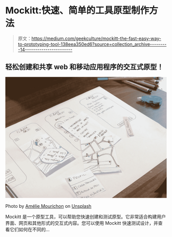 # Mockitt:快速、简单的工具原型制作方法

> 原文：<https://medium.com/geekculture/mockitt-the-fast-easy-way-to-prototyping-tool-138eea350ed6?source=collection_archive---------14----------------------->

## 轻松创建和共享 web 和移动应用程序的交互式原型！

![](img/4a96a2d6b8aba336a4c9a0d7eb896fa2.png)

Photo by [Amélie Mourichon](https://unsplash.com/@amayli?utm_source=medium&utm_medium=referral) on [Unsplash](https://unsplash.com?utm_source=medium&utm_medium=referral)

Mockitt 是一个原型工具，可以帮助您快速创建和测试原型。它非常适合构建用户界面、网页和其他形式的交互式内容。您可以使用 Mockitt 快速测试设计，并查看它们如何在不同的…